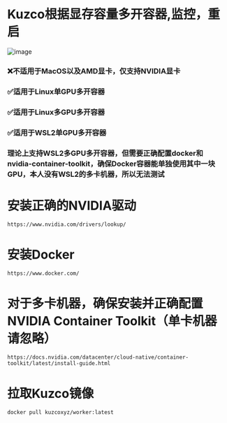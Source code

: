 # Kuzco根据显存容量多开容器,监控，重启
![image](https://github.com/user-attachments/assets/fdc46626-16ca-423e-82a7-21e5e6969d5e)

### ❌️不适用于MacOS以及AMD显卡，仅支持NVIDIA显卡
### ✅️适用于Linux单GPU多开容器 
### ✅️适用于Linux多GPU多开容器 
### ✅️适用于WSL2单GPU多开容器 
### 理论上支持WSL2多GPU多开容器，但需要正确配置docker和nvidia-container-toolkit，确保Docker容器能单独使用其中一块GPU，本人没有WSL2的多卡机器，所以无法测试

# 安装正确的NVIDIA驱动
`https://www.nvidia.com/drivers/lookup/`
# 安装Docker
`https://www.docker.com/`
# 对于多卡机器，确保安装并正确配置NVIDIA Container Toolkit（单卡机器请忽略）
`https://docs.nvidia.com/datacenter/cloud-native/container-toolkit/latest/install-guide.html`
# 拉取Kuzco镜像
`docker pull kuzcoxyz/worker:latest`
